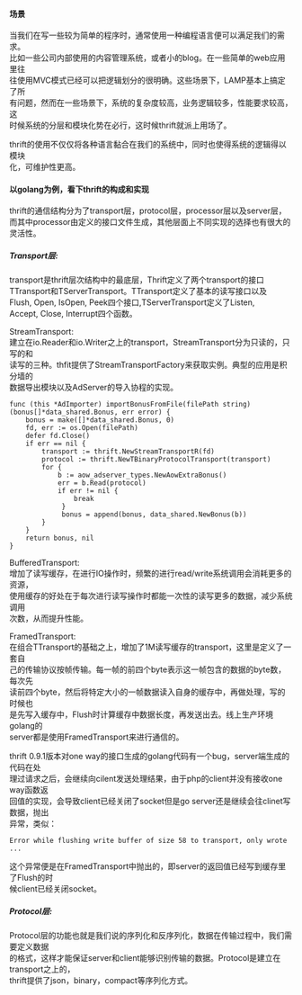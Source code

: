 #### 场景
当我们在写一些较为简单的程序时，通常使用一种编程语言便可以满足我们的需求。    
比如一些公司内部使用的内容管理系统，或者小的blog。在一些简单的web应用里往     
往使用MVC模式已经可以把逻辑划分的很明确。这些场景下，LAMP基本上搞定了所        
有问题，然而在一些场景下，系统的复杂度较高，业务逻辑较多，性能要求较高，这         
时候系统的分层和模块化势在必行，这时候thrift就派上用场了。      

thrift的使用不仅仅将各种语言黏合在我们的系统中，同时也使得系统的逻辑得以模块      
化，可维护性更高。

#### 以golang为例，看下thrift的构成和实现    

thrift的通信结构分为了transport层，protocol层，processor层以及server层，    
而其中processor由定义的接口文件生成，其他层面上不同实现的选择也有很大的    
灵活性。

##### Transport层:
transport是thrift层次结构中的最底层，Thrift定义了两个transport的接口       
TTransport和TServerTransport。TTransport定义了基本的读写接口以及    
Flush, Open, IsOpen, Peek四个接口,TServerTransport定义了Listen,     
Accept, Close, Interrupt四个函数。   

StreamTransport:    
	建立在io.Reader和io.Writer之上的transport，StreamTransport分为只读的，只写的和    
读写的三种。thfit提供了StreamTransportFactory来获取实例。典型的应用是积分墙的    
数据导出模块以及AdServer的导入协程的实现。

	func (this *AdImporter) importBonusFromFile(filePath string)(bonus[]*data_shared.Bonus, err error) {
		bonus = make([]*data_shared.Bonus, 0)
		fd, err := os.Open(filePath)
		defer fd.Close()
		if err == nil {
			transport := thrift.NewStreamTransportR(fd)
			protocol := thrift.NewTBinaryProtocolTransport(transport)
			for {
				b := aow_adserver_types.NewAowExtraBonus()
				err = b.Read(protocol)
				if err != nil {
					break
				 }   
				 bonus = append(bonus, data_shared.NewBonus(b))
			}   
		}   
		return bonus, nil 
	}


BufferedTransport:    
增加了读写缓存，在进行IO操作时，频繁的进行read/write系统调用会消耗更多的资源，      
使用缓存的好处在于每次进行读写操作时都能一次性的读写更多的数据，减少系统调用    
次数，从而提升性能。

FramedTransport:    
在组合TTransport的基础之上，增加了1M读写缓存的transport，这里是定义了一套自     
己的传输协议按帧传输。每一帧的前四个byte表示这一帧包含的数据的byte数，每次先      
读前四个byte，然后将特定大小的一帧数据读入自身的缓存中，再做处理，写的时候也     
是先写入缓存中，Flush时计算缓存中数据长度，再发送出去。线上生产环境golang的    
server都是使用FramedTransport来进行通信的。    

thrift 0.9.1版本对one way的接口生成的golang代码有一个bug，server端生成的代码在处   
理过请求之后，会继续向cilent发送处理结果，由于php的client并没有接收one way函数返    
回值的实现，会导致client已经关闭了socket但是go server还是继续会往clinet写数据，抛出   
异常，类似：

	Error while flushing write buffer of size 58 to transport, only wrote ...

这个异常便是在FramedTransport中抛出的，即server的返回值已经写到缓存里了Flush的时     
候client已经关闭socket。
	
##### Protocol层:
Protocol层的功能也就是我们说的序列化和反序列化，数据在传输过程中，我们需要定义数据    
的格式，这样才能保证server和client能够识别传输的数据。Protocol是建立在transport之上的，    
thrift提供了json，binary，compact等序列化方式。
